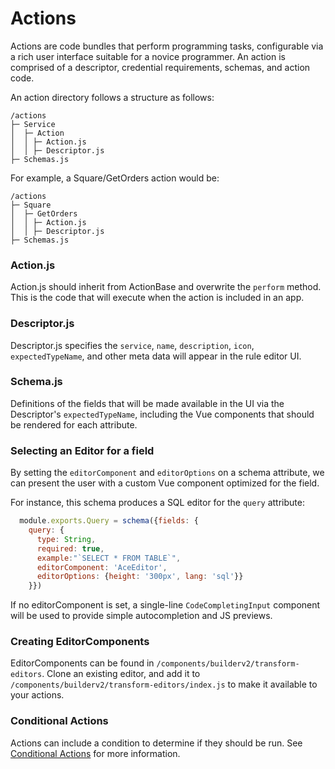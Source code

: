 # Actions

Actions are code bundles that perform programming tasks, configurable via a rich user interface suitable for a novice programmer. An action is comprised of a descriptor, credential requirements, schemas, and action code.

An action directory follows a structure as follows:

```
/actions
├─ Service
│  ├─ Action
│  │ ├─ Action.js
│  │ ├─ Descriptor.js
├─ Schemas.js
```

For example, a Square/GetOrders action would be:

```
/actions
├─ Square
│  ├─ GetOrders
│  │ ├─ Action.js
│  │ ├─ Descriptor.js
├─ Schemas.js
```

### Action.js
Action.js should inherit from ActionBase and overwrite the `perform` method. This is the code that will execute when the action is included in an app.

### Descriptor.js
Descriptor.js specifies the `service`, `name`, `description`, `icon`, `expectedTypeName`, and other meta data will appear in the rule editor UI.

### Schema.js
Definitions of the fields that will be made available in the UI via the Descriptor's `expectedTypeName`, including the Vue components that should be rendered for each attribute.

### Selecting an Editor for a field
By setting the `editorComponent` and `editorOptions` on a schema attribute, we can present the user with a custom Vue component optimized for the field.


For instance, this schema produces a SQL editor for the `query` attribute:
```javascript
  module.exports.Query = schema({fields: {
    query: {
      type: String,
      required: true,
      example:"`SELECT * FROM TABLE`",
      editorComponent: 'AceEditor',
      editorOptions: {height: '300px', lang: 'sql'}}
    }})
```

If no editorComponent is set, a single-line `CodeCompletingInput` component will be used to provide simple autocompletion and JS previews.

### Creating EditorComponents
EditorComponents can be found in `/components/builderv2/transform-editors`. Clone an existing editor, and add it to `/components/builderv2/transform-editors/index.js` to make it available to your actions.

### Conditional Actions
Actions can include a condition to determine if they should be run. See [Conditional Actions](/developer-guides/conditional-actions) for more information.
